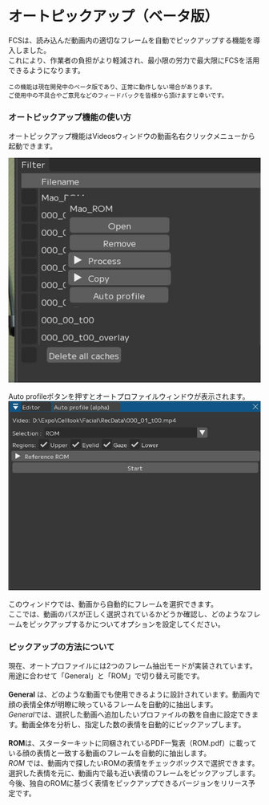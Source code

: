 # オートピックアップ（ベータ版）
FCSは、読み込んだ動画内の適切なフレームを自動でピックアップする機能を導入しました。  
これにより、作業者の負担がより軽減され、最小限の労力で最大限にFCSを活用できるようになります。

```{attention}
この機能は現在開発中のベータ版であり、正常に動作しない場合があります。  
ご使用中の不具合やご意見などのフィードバックを皆様から頂けますと幸いです。
```
  

### オートピックアップ機能の使い方
オートピックアップ機能はVideosウィンドウの動画名右クリックメニューから起動できます。

![](images/012_auto_profiles.jpg)

Auto profileボタンを押すとオートプロファイルウィンドウが表示されます。
![](images/012_auto_profile_window.jpg)

このウィンドウでは、動画から自動的にフレームを選択できます。  
ここでは、動画のパスが正しく選択されているかどうか確認し、どのようなフレームをピックアップするかについてオプションを設定してください。  

### ピックアップの方法について
現在、オートプロファイルには2つのフレーム抽出モードが実装されています。用途に合わせて「General」と「ROM」で切り替え可能です。  
<br>
**General** は、どのような動画でも使用できるように設計されています。動画内で顔の表情全体が明瞭に映っているフレームを自動的に抽出します。  
*General*では、選択した動画へ追加したいプロファイルの数を自由に設定できます。動画全体を分析し、指定した数の表情を自動的にピックアップします。  
<br>
**ROM**は、スターターキットに同梱されているPDF一覧表（ROM.pdf）に載っている顔の表情と一致する動画のフレームを自動的に抽出します。  
*ROM* では、動画内で探したいROMの表情をチェックボックスで選択できます。選択した表情を元に、動画内で最も近い表情のフレームをピックアップします。  
今後、独自のROMに基づく表情をピックアップできるバージョンをリリース予定です。
